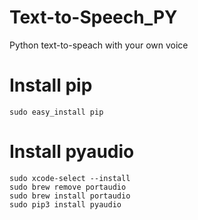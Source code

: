 # Text-to-Speech_PY
Python text-to-speach with your own voice

# Install pip
```terminal
sudo easy_install pip
```

# Install pyaudio
```terminal
sudo xcode-select --install
sudo brew remove portaudio
sudo brew install portaudio
sudo pip3 install pyaudio
```
